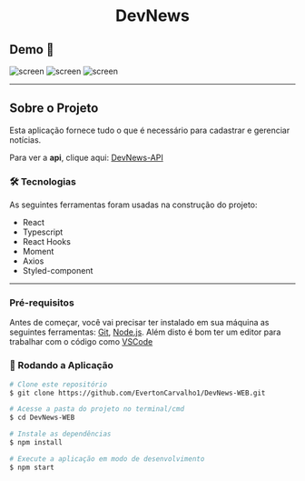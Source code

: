 <h1 style="text-align: center; font-weight: bold;">DevNews</h1>

## Demo 📸
 

 ![screen](https://user-images.githubusercontent.com/82480230/129512256-4101e79f-f27b-41c8-adb2-57b9cfe97f2f.png)
 ![screen](https://user-images.githubusercontent.com/82480230/129512264-138d4a21-d925-48a7-98c8-91858b26a3eb.png)
 ![screen](https://user-images.githubusercontent.com/82480230/129512266-bb4695f0-f734-47a2-b9f7-12998c0d1376.png)



--- 

## Sobre o Projeto

Esta aplicação fornece tudo o que é necessário para cadastrar e gerenciar notícias.

Para ver a **api**, clique aqui: [DevNews-API](https://github.com/EvertonCarvalho1/DevNews-API) <br />


### 🛠 Tecnologias

As seguintes ferramentas foram usadas na construção do projeto:

- React
- Typescript 
- React Hooks
- Moment
- Axios
- Styled-component

---

### Pré-requisitos

Antes de começar, você vai precisar ter instalado em sua máquina as seguintes ferramentas:
[Git](https://git-scm.com), [Node.js](https://nodejs.org/en/).
Além disto é bom ter um editor para trabalhar com o código como [VSCode](https://code.visualstudio.com/)

### 🎲 Rodando a Aplicação

```bash
# Clone este repositório
$ git clone https://github.com/EvertonCarvalho1/DevNews-WEB.git

# Acesse a pasta do projeto no terminal/cmd
$ cd DevNews-WEB

# Instale as dependências
$ npm install

# Execute a aplicação em modo de desenvolvimento
$ npm start

```
